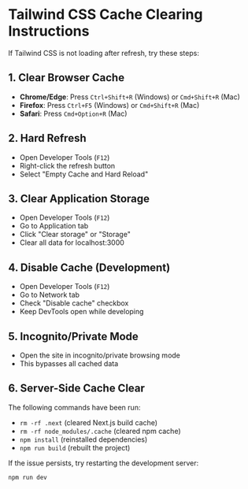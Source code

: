 # Tailwind CSS Cache Clearing Instructions

If Tailwind CSS is not loading after refresh, try these steps:

## 1. Clear Browser Cache
- **Chrome/Edge**: Press `Ctrl+Shift+R` (Windows) or `Cmd+Shift+R` (Mac)
- **Firefox**: Press `Ctrl+F5` (Windows) or `Cmd+Shift+R` (Mac)
- **Safari**: Press `Cmd+Option+R` (Mac)

## 2. Hard Refresh
- Open Developer Tools (`F12`)
- Right-click the refresh button
- Select "Empty Cache and Hard Reload"

## 3. Clear Application Storage
- Open Developer Tools (`F12`)
- Go to Application tab
- Click "Clear storage" or "Storage"
- Clear all data for localhost:3000

## 4. Disable Cache (Development)
- Open Developer Tools (`F12`)
- Go to Network tab
- Check "Disable cache" checkbox
- Keep DevTools open while developing

## 5. Incognito/Private Mode
- Open the site in incognito/private browsing mode
- This bypasses all cached data

## 6. Server-Side Cache Clear
The following commands have been run:
- `rm -rf .next` (cleared Next.js build cache)
- `rm -rf node_modules/.cache` (cleared npm cache)
- `npm install` (reinstalled dependencies)
- `npm run build` (rebuilt the project)

If the issue persists, try restarting the development server:
```bash
npm run dev
```
